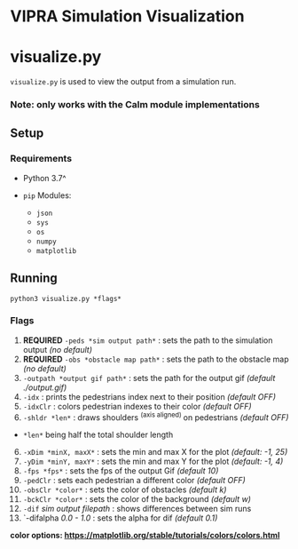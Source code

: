 
# VIPRA Simulation Visualization

# visualize.py

`visualize.py` is used to view the output from a simulation run.

### Note: only works with the Calm module implementations

## Setup

### Requirements

- Python 3.7^

- `pip` Modules:
  - `json`
  - `sys`
  - `os`
  - `numpy`
  - `matplotlib`


## Running

`python3 visualize.py *flags*`

### Flags

1. **REQUIRED** `-peds *sim output path*` : sets the path to the simulation output *(no default)*
2. **REQUIRED** `-obs *obstacle map path*` : sets the path to the obstacle map *(no default)*
3. `-outpath *output gif path*` : sets the path for the output gif *(default ./output.gif)*
3. `-idx` : prints the pedestrians index next to their position *(default OFF)*
4. `-idxClr` : colors pedestrian indexes to their color *(default OFF)*
5. `-shldr *len*` : draws shoulders <sup> (axis aligned) </sup> on pedestrians *(default OFF)*
- `*len*` being half the total shoulder length
6. `-xDim *minX, maxX*` : sets the min and max X for the plot *(default: -1, 25)*
7. `-yDim *minY, maxY*` : sets the min and max Y for the plot *(default: -1, 4)*
8. `-fps *fps*` : sets the fps of the output Gif *(default 10)*
9. `-pedClr` : sets each pedestrian a different color *(default OFF)*
10. `-obsClr *color*` : sets the color of obstacles *(default k)*
11. `-bckClr *color*` : sets the color of the background *(default w)*
12. `-dif` *sim output filepath* : shows differences between sim runs
13. `-difalpha *0.0 - 1.0* : sets the alpha for dif *(default 0.1)*

**color options: https://matplotlib.org/stable/tutorials/colors/colors.html**